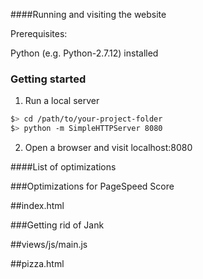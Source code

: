 ####Running  and visiting the website

Prerequisites:

Python (e.g. Python-2.7.12) installed


### Getting started

1. Run a local server

  ```bash
  $> cd /path/to/your-project-folder
  $> python -m SimpleHTTPServer 8080
  ```

2. Open a browser and visit localhost:8080

####List of optimizations

###Optimizations for PageSpeed Score

##index.html

###Getting rid of Jank

##views/js/main.js

##pizza.html